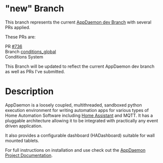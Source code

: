 
"new" Branch
============

This branch represents the current [AppDaemon dev Branch](https://github.com/home-assistant/appdaemon/tree/dev) with several PRs applied.

These PRs are:

PR [#736](https://github.com/home-assistant/appdaemon/pull/736)  
Branch [conditions_global](https://github.com/dlashua/appdaemon/tree/conditions_global)  
Conditions System


This Branch will be updated to reflect the current AppDaemon dev branch as well as PRs I've submitted. 


Description
===========

AppDaemon is a loosely coupled, multithreaded, sandboxed python
execution environment for writing automation apps for various types of Home Automation Software including [Home
Assistant](https://home-assistant.io/) and MQTT. It has a pluggable architecture allowing it to be integrated with
practically any event driven application.

It also provides a configurable dashboard (HADashboard)
suitable for wall mounted tablets.

For full instructions on installation and use check out the [AppDaemon Project Documentation](http://appdaemon.readthedocs.io).

